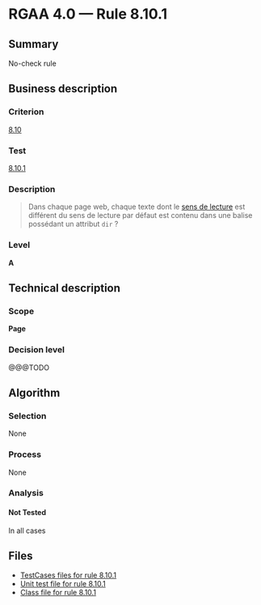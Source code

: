 # RGAA 4.0 — Rule 8.10.1

## Summary

No-check rule

## Business description

### Criterion

[8.10](https://www.numerique.gouv.fr/publications/rgaa-accessibilite/methode/criteres/#crit-8-10)

### Test

[8.10.1](https://www.numerique.gouv.fr/publications/rgaa-accessibilite/methode/criteres/#test-8-10-1)

### Description

> Dans chaque page web, chaque texte dont le [sens de lecture](https://www.numerique.gouv.fr/publications/rgaa-accessibilite/methode/glossaire/#sens-de-lecture) est différent du sens de lecture par défaut est contenu dans une balise possédant un attribut `dir` ?

### Level

**A**


## Technical description

### Scope

**Page**

### Decision level

@@@TODO


## Algorithm

### Selection

None

### Process

None

### Analysis

#### Not Tested

In all cases


## Files

- [TestCases files for rule 8.10.1](https://gitlab.com/asqatasun/Asqatasun/-/tree/master/rules/rules-rgaa4.0/src/test/resources/testcases/rgaa40/Rgaa40Rule081001/)
- [Unit test file for rule 8.10.1](https://gitlab.com/asqatasun/Asqatasun/-/blob/master/rules/rules-rgaa4.0/src/test/java/org/asqatasun/rules/rgaa40/Rgaa40Rule081001Test.java)
- [Class file for rule 8.10.1](https://gitlab.com/asqatasun/Asqatasun/-/blob/master/rules/rules-rgaa4.0/src/main/java/org/asqatasun/rules/rgaa40/Rgaa40Rule081001.java)


